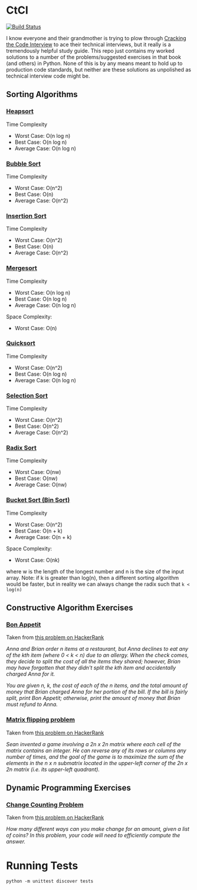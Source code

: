 # CtCI
[![Build Status](https://travis-ci.org/PeppyHare/CtCI.svg?branch=master)](https://travis-ci.org/PeppyHare/CtCI)

I know everyone and their grandmother is trying to plow through [Cracking the Code Interview](https://www.amazon.com/Cracking-Coding-Interview-Programming-Questions/dp/0984782850) to ace their technical interviews, but it really is a tremendously helpful study guide. This repo just contains my worked solutions to a number of the problems/suggested exercises in that book (and others) in Python. None of this is by any means meant to hold up to production code standards, but neither are these solutions as unpolished as technical interview code might be.

## Sorting Algorithms

### [Heapsort](sorting/heapsort.py)
Time Complexity
- Worst Case:   O(n log n)
- Best Case:    O(n log n)
- Average Case: O(n log n)


### [Bubble Sort](sorting/bubblesort.py)
Time Complexity
- Worst Case:   O(n^2)
- Best Case:    O(n)
- Average Case: O(n^2)

### [Insertion Sort](sorting/insertionsort.py)
Time Complexity
- Worst Case:   O(n^2)
- Best Case:    O(n)
- Average Case: O(n^2)

### [Mergesort](sorting/mergesort.py)
Time Complexity
- Worst Case:   O(n log n)
- Best Case:    O(n log n)
- Average Case: O(n log n)

Space Complexity:
- Worst Case:   O(n)

### [Quicksort](sorting/quicksort.py)
Time Complexity
- Worst Case:   O(n^2)
- Best Case:    O(n log n)
- Average Case: O(n log n)

### [Selection Sort](sorting/selectionsort.py)
Time Complexity
- Worst Case:   O(n^2)
- Best Case:    O(n^2)
- Average Case: O(n^2)

### [Radix Sort](sorting/radixsort.py)
Time Complexity
- Worst Case:   O(nw)
- Best Case:    O(nw)
- Average Case: O(nw)

### [Bucket Sort (Bin Sort)](sorting/bucketsort.py)
Time Complexity
- Worst Case:   O(n^2)
- Best Case:    O(n + k)
- Average Case: O(n + k)

Space Complexity:
- Worst Case:   O(nk)

where w is the length of the longest number and n is the size of the input array. Note: if k is greater than log(n), then a different sorting algorithm would be faster, but in reality we can always change the radix such that `k < log(n)`

## Constructive Algorithm Exercises

### [Bon Appetit](algorithms/bonappetit.py)
Taken from [this problem on HackerRank](https://www.hackerrank.com/challenges/bon-appetit)

_Anna and Brian order n items at a restaurant, but Anna declines to eat any of the kth item (where 0 < k < n) due to an allergy. When the check comes, they decide to split the cost of all the items they shared; however, Brian may have forgotten that they didn't split the kth item and accidentally charged Anna for it._

_You are given n, k, the cost of each of the n items, and the total amount of money that Brian charged Anna for her portion of the bill. If the bill is fairly split, print Bon Appetit; otherwise, print the amount of money that Brian must refund to Anna._

### [Matrix flipping problem](algorithms/matrixflipper.py)
Taken from [this problem on HackerRank](https://www.hackerrank.com/challenges/flipping-the-matrix)

_Sean invented a game involving a 2n x 2n matrix where each cell of the matrix contains an integer. He can reverse any of its rows or columns any number of times, and the goal of the game is to maximize the sum of the elements in the n x n submatrix located in the upper-left corner of the 2n x 2n matrix (i.e. its upper-left quadrant)._

## Dynamic Programming Exercises

### [Change Counting Problem](algorithms/coincounter.py)
Taken from [this problem on HackerRank](https://www.hackerrank.com/challenges/coin-change)

_How many different ways can you make change for an amount, given a list of coins? In this problem, your code will need to efficiently compute the answer._


# Running Tests

```shell
python -m unittest discover tests
```